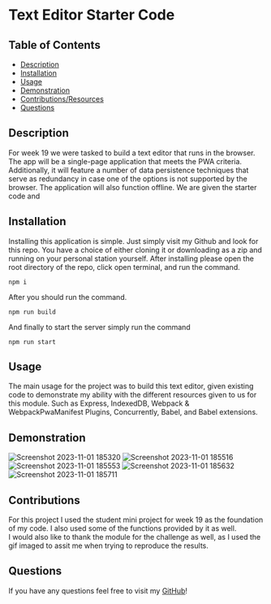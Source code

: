 # Text Editor Starter Code

 ## Table of Contents
 - [Description](#description)
 - [Installation](#installation)
 - [Usage](#usage)
 - [Demonstration](#demonstration)
 - [Contributions/Resources](#contributions)
 - [Questions](#questions)

 ## Description
For week 19 we were tasked to build a text editor that runs in the browser. The app will be a single-page application that meets the PWA criteria. Additionally, it will feature a number of data persistence techniques that serve as redundancy in case one of the options is not supported by the browser. The application will also function offline. We are given the starter code and 

 ## Installation
 Installing this application is simple. Just simply visit my Github and look for this repo. You have a choice of either cloning it or downloading as a zip and running on your personal station yourself. After installing please open the root directory of the repo, click open terminal, and run the command.
```
npm i
```
After you should run the command. 
```
npm run build
```
And finally to start the server simply run the command 
```
npm run start
```

 ## Usage
The main usage for the project was to build this text editor, given existing code to demonstrate my ability with the different resources given to us for this module. Such as Express, IndexedDB, Webpack & WebpackPwaManifest Plugins, Concurrently, Babel, and Babel extensions.

## Demonstration
![Screenshot 2023-11-01 185320](https://github.com/Pixls112/Phils-E-commerce-Back-End/assets/135586632/5371e036-323a-4dd9-b8be-f7fd3f039c97)
![Screenshot 2023-11-01 185516](https://github.com/Pixls112/Phils-E-commerce-Back-End/assets/135586632/d28819a9-8a53-402e-b1b1-228e01e54a9c)
![Screenshot 2023-11-01 185553](https://github.com/Pixls112/Phils-E-commerce-Back-End/assets/135586632/327bdec7-3eca-4c4d-bf63-a345dfb7f9fc)
![Screenshot 2023-11-01 185632](https://github.com/Pixls112/Phils-E-commerce-Back-End/assets/135586632/a48e633d-c41a-405f-9c96-78f4339340bd)
![Screenshot 2023-11-01 185711](https://github.com/Pixls112/Phils-E-commerce-Back-End/assets/135586632/74d1e930-0c70-42b1-a611-5ce2e91e5dd4)
 ## Contributions
 For this project I used the student mini project for week 19 as the foundation of my code. I also used some of the functions provided by it as well.<br />
 I would also like to thank the module for the challenge as well, as I used the gif imaged to assit me when trying to reproduce the results.

 ## Questions
 If you have any questions feel free to visit my [GitHub](https://github.com/Pixls112)!